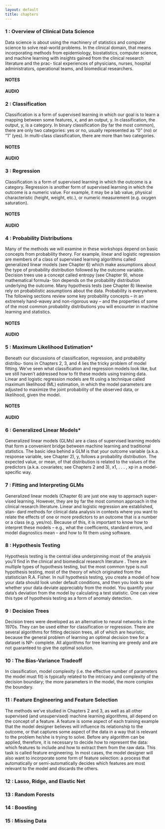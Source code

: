 ```yaml
---
layout: default
title: chapters
---
```


### 1 : Overview of Clinical Data Science

Data science is about using the machinery of statistics and computer science to solve real-world problems. In the clinical domain, that means incorporating methods from epidemiology, biostatistics, computer science, and machine learning with insights gained from the clinical research literature and the prac- tical experiences of physicians, nurses, hospital administrators, operational teams, and biomedical researchers.

#### NOTES                
#### AUDIO   


### 2 : Classification

Classification is a form of supervised learning in which our goal is to learn a mapping between some features, x, and an output, y. In classification, the output, y, is a category. In binary classification (by far the most common), there are only two categories: yes or no, usually represented as “0” (no) or “1” (yes). In multi-class classification, there are more than two categories.

#### NOTES                
#### AUDIO     


### 3 : Regression

Classification is a form of supervised learning in which the outcome is a category. Regression is another form of supervised learning in which the outcome is a numeric value. For example, it may be a lab value, physical characteristic (height, weight, etc.), or numeric measurement (e.g. oxygen saturation).

#### NOTES                
#### AUDIO   


### 4 : Probability Distributions

Many of the methods we will examine in these workshops depend on basic concepts from probability theory. For example, linear and logistic regression are members of a class of supervised learning algorithms called generalized linear models (see Chapter 6) which make assumptions about the type of probability distribution followed by the outcome variable. Decision trees use a concept called entropy (see Chapter 9), whose mathematical formula- tion depends on the probability distribution underlying the outcome. Many hypothesis tests (see Chapter 8) likewise rely on probabilistic assumptions about the data. Probability is everywhere.
The following sections review some key probability concepts – in an extremely hand-wavey and non-rigorous way – and the properties of some of the most common probability distributions you will encounter in machine learning and statistics.

#### NOTES                
#### AUDIO   


### 5 : Maximum Likelihood Estimation*

Beneath our discussions of classification, regression, and probability distribu- tions in Chapters 2, 3, and 4 lies the tricky problem of model fitting. We’ve seen what classification and regression models look like, but we still haven’t addressed how to fit these models using training data. Linear and logistic regression models are fit using a technique called maximum likelihood (ML) estimation, in which the model parameters are adjusted to maximize the joint probability of the observed data, or likelihood, given the model.

#### NOTES                
#### AUDIO  


### 6 : Generalized Linear Models*

Generalized linear models (GLMs) are a class of supervised learning models that form a convenient bridge between machine learning and traditional statistics. The basic idea behind a GLM is that your outcome variable (a.k.a. response variable, see Chapter 2), y, follows a probability distribution. The expected value, or mean, of that distribution is related to the values of the predictors (a.k.a. covariates; see Chapters 2 and 3), x1, . . . , xp in a model- specific way.

### 7 : Fitting and Interpreting GLMs

Generalized linear models (Chapter 6) are just one way to approach super- vised learning. However, they are by far the most common approach in the clinical research literature. Linear and logistic regression are established, stan- dard methods for clinical data analysis in contexts where you want to relate the effects of one or more predictors to an outcome that is a number or a class (e.g. yes/no). Because of this, it is important to know how to interpret these models – e.g., what the coefficients, standard errors, and model diagnostics mean – and how to fit them using software.


### 8 : Hypothesis Testing

Hypothesis testing is the central idea underpinning most of the analysis you’ll find in the clinical and biomedical research literature . There are multiple types of hypothesis testing, but the most common type is null hypothesis testing, most of the theory of which originated from the statistician R.A. Fisher. In null hypothesis testing, you create a model of how your data should look under default conditions, and then you look to see whether your data deviate appreciably from the model. You quantify your data’s deviation from the model by calculating a test statistic. One can view this type of hypothesis testing as a form of anomaly detection.


### 9 : Decision Trees

Decision trees were developed as an alternative to neural networks in the 1970s. They can be used either for classification or regression. There are several algorithms for fitting decision trees, all of which are heuristic, because the general problem of learning an optimal decision tree for a dataset is NP- complete. All algorithms for tree learning are greedy and are not guaranteed to give the optimal solution.


### 10 : The Bias-Variance Tradeoff

In classification, model complexity (i.e. the effective number of parameters the model must fit) is typically related to the intricacy and complexity of the decision boundary; the more parameters in the model, the more complex the boundary.



### 11 : Feature Engineering and Feature Selection

The methods we’ve studied in Chapters 2 and 3, as well as all other supervised (and unsupervised) machine learning algorithms, all depend on the concept of a feature. A feature is some aspect of each training example that the model designer believes will influence its relationship to the outcome, or that captures some aspect of the data in a way that is relevant to the problem he/she is trying to solve. Before any algorithm can be applied, therefore, it is necessary to decide how to represent the data: which features to include and how to extract them from the raw data. This task is called feature engineering. In most cases, the model designer will also want to incorporate some form of feature selection: a process that automatically or semi-automatically decides which features are most relevant to the model and discards the others.

### 12 : Lasso, Ridge, and Elastic Net

### 13 : Random Forests

### 14 : Boosting

### 15 : Missing Data
